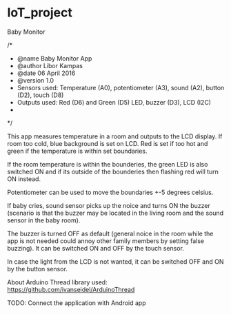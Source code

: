 # IoT_project
Baby Monitor

/*
 * @name Baby Monitor App
 * @author Libor Kampas
 * @date 06 April 2016
 * @version 1.0
 * Sensors used: Temperature (A0), potentiometer (A3), sound (A2), button (D2), touch (D8)
 * Outputs used: Red (D6) and Green (D5) LED, buzzer (D3), LCD (I2C)
 * 
 */

This app measures temperature in a room and outputs to the LCD display. If room too cold, blue background is set on LCD. Red is set if too hot and green if the temperature is within set boundaries. 

If the room temperature is within the bounderies, the green LED is also switched ON and if its outside of the bounderies then flashing red will turn ON instead.

Potentiometer can be used to move the boundaries +-5 degrees celsius.

If baby cries, sound sensor picks up the noice and turns ON the buzzer (scenario is that the buzzer may be located in the living room and the sound sensor in the baby room).

The buzzer is turned OFF as default (general noice in the room while the app is not needed could annoy other family members by setting false buzzing). It can be switched ON and OFF by the touch sensor.

In case the light from the LCD is not wanted, it can be switched OFF and ON by the button sensor.

About Arduino Thread library used:    https://github.com/ivanseidel/ArduinoThread

TODO: Connect the application with Android app
